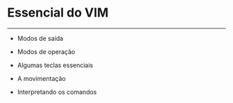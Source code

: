 # Essencial do VIM
---

- Modos de saída


- Modos de operação


- Algumas teclas essenciais


- A movimentação


- Interpretando os comandos
